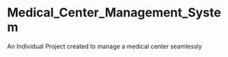 # Medical_Center_Management_System
An Individual Project created to manage a medical center seamlessly
